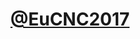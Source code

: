 ---
title: "[@EuCNC2017](https://www.eucnc.eu/2017/www.eucnc.eu/)"
excerpt: " <br/><img src='/images/myphotos/EuCNC_deng.jpg'>"
collection: photos
---